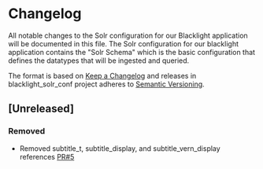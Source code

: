 # Changelog
All notable changes to the Solr configuration for our Blacklight application will be documented in this file. The Solr configuration for our blacklight application contains the "Solr Schema" which is the basic configuration that defines the datatypes that will be ingested and queried.

The format is based on [Keep a Changelog](http://keepachangelog.com/en/1.0.0/)
and releases in blacklight_solr_conf project adheres to [Semantic Versioning](http://semver.org/spec/v2.0.0.html).

## [Unreleased]

### Removed
- Removed subtitle_t, subtitle_display, and subtitle_vern_display references [PR#5](https://github.com/ualbertalib/blacklight_solr_conf/pull/5)
